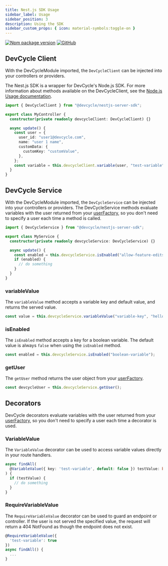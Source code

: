 ```yaml
---
title: Nest.js SDK Usage
sidebar_label: Usage
sidebar_position: 3
description: Using the SDK
sidebar_custom_props: { icon: material-symbols:toggle-on }
---
```


[![Npm package version](https://badgen.net/npm/v/@devcycle/nestjs-server-sdk)](https://www.npmjs.com/package/@devcycle/nestjs-server-sdk)
[![GitHub](https://img.shields.io/github/stars/devcyclehq/js-sdks.svg?style=social&label=Star&maxAge=2592000)](https://github.com/devcyclehq/js-sdks)

## DevCycle Client

With the DevCycleModule imported, the `DevCycleClient` can be injected into your controllers or providers.

The Nest.js SDK is a wrapper for DevCycle's Node.js SDK. For more information about methods available on the
DevCycleClient, see the [Node.js Usage documentation](/sdk/server-side-sdks/node/node-usage).

```typescript
import { DevCycleClient } from "@devcycle/nestjs-server-sdk";

export class MyController {
  constructor(private readonly devcycleClient: DevCycleClient) {}

  async update() {
    const user = {
      user_id: "user1@devcycle.com",
      name: "user 1 name",
      customData: {
        customKey: "customValue",
      },
    };
    const variable = this.devcycleClient.variable(user, "test-variable", false);
  }
}
```

## DevCycle Service

With the DevCycleModule imported, the `DevCycleService` can be injected into your controllers or providers. The
DevCycleService methods evaluate variables with the user returned from your
[userFactory](/sdk/server-side-sdks/nestjs/nestjs-gettingstarted#user-factory), so you don't need to specify a user each
time a method is called.

```typescript
import { DevCycleService } from "@devcycle/nestjs-server-sdk";

export class MyService {
  constructor(private readonly devcycleService: DevCycleService) {}

  async update() {
    const enabled = this.devcycleService.isEnabled("allow-feature-edits");
    if (enabled) {
      // do something
    }
  }
}
```

### variableValue

The `variableValue` method accepts a variable key and default value, and returns the served value.

```typescript
const value = this.devcycleService.variableValue("variable-key", "hello world");
```

### isEnabled

The `isEnabled` method accepts a key for a boolean variable. The default value is always `false` when using the
`isEnabled` method.

```typescript
const enabled = this.devcycleService.isEnabled("boolean-variable");
```

### getUser

The `getUser` method returns the user object from your
[userFactory](/sdk/server-side-sdks/nestjs/nestjs-gettingstarted#user-factory).

```typescript
const devcycleUser = this.devcycleService.getUser();
```

## Decorators

DevCycle decorators evaluate variables with the user returned from your
[userFactory](/sdk/server-side-sdks/nestjs/nestjs-gettingstarted#user-factory), so you don't need to specify a user each
time a decorator is used.

### VariableValue

The `VariableValue` decorator can be used to access variable values directly in your route handlers.

```typescript
async findAll(
  @VariableValue({ key: 'test-variable', default: false }) testValue: boolean,
) {
  if (testValue) {
    // do something
  }
}
```

### RequireVariableValue

The `RequireVariableValue` decorator can be used to guard an endpoint or controller. If the user is not served the
specified value, the request will return a 404 NotFound as though the endpoint does not exist.

```typescript
@RequireVariableValue({
  'test-variable': true
})
async findAll() {
  ...
}
```
